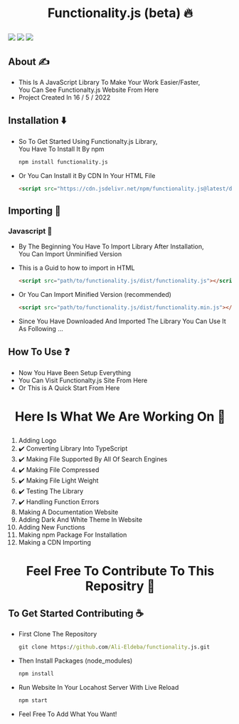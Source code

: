 # <p align="center">Functionality.js (beta) 🔥</p>

<p float="right">
<!-- License -->
<img src="https://img.shields.io/github/license/Ali-Eldeba/functionalty.js" />
<!-- Stars -->
 <img src="https://img.shields.io/github/stars/Ali-Eldeba/functionality.js" />
<!-- Node Version -->
<img src="https://img.shields.io/badge/node-16.15.1-red" />
</p>

## About ✍️

- This Is A JavaScript Library To Make Your Work Easier/Faster,<br />
  You Can See Functionalty.js Website From Here
- Project Created In 16 / 5 / 2022

## Installation ⬇️

- So To Get Started Using Functionalty.js Library,<br />
  You Have To Install It By npm
  ```cmd
  npm install functionality.js
  ```
- Or You Can Install it By CDN In Your HTML File
  ```html
  <script src="https://cdn.jsdelivr.net/npm/functionality.js@latest/dist/functionality.min.js"></script>
  ```

## Importing 🦐

### Javascript 💛

- By The Beginning You Have To Import Library After Installation,<br />
  You Can Import Unminified Version

- This is a Guid to how to import in HTML

  ```html
  <script src="path/to/functionality.js/dist/functionality.js"></script>
  ```

- Or You Can Import Minified Version (recommended)

  ```html
  <script src="path/to/functionality.js/dist/functionality.min.js"></script>
  ```

- Since You Have Downloaded And Imported The Library You Can Use It As Following ...

## How To Use ❓

- Now You Have Been Setup Everything
- You Can Visit Functionalty.js Site From Here
- Or This is A Quick Start From Here

# <p align="center">Here Is What We Are Working On 🤞</p>

1. Adding Logo
2. ✔️ Converting Library Into TypeScript
3. ✔️ Making File Supported By All Of Search Engines
4. ✔️ Making File Compressed
5. ✔️ Making File Light Weight
6. ✔️ Testing The Library
7. ✔️ Handling Function Errors
8. Making A Documentation Website
9. Adding Dark And White Theme In Website
10. Adding New Functions
11. Making npm Package For Installation
12. Making a CDN Importing

# <p align="center">Feel Free To Contribute To This Repositry 🤝</p>

## To Get Started Contributing ☕

- First Clone The Repository

  ```cmd
  git clone https://github.com/Ali-Eldeba/functionality.js.git
  ```

- Then Install Packages (node_modules)

  ```cmd
  npm install
  ```

- Run Website In Your Locahost Server With Live Reload

  ```cmd
  npm start
  ```

- Feel Free To Add What You Want!
